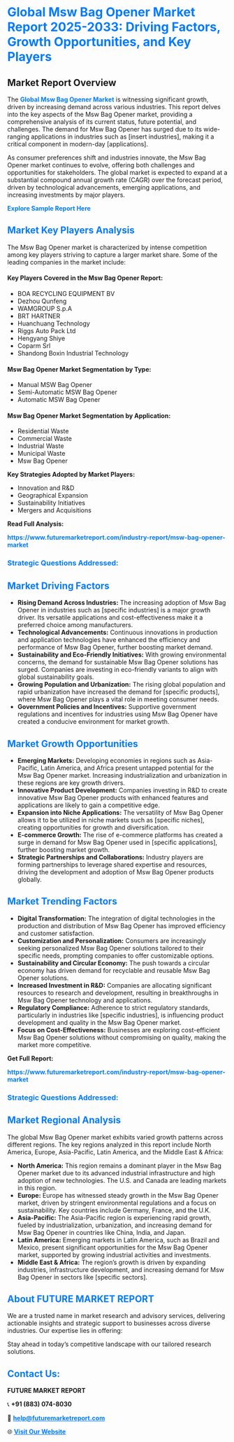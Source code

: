 <h1 style="color: #007BFF;">Global Msw Bag Opener Market Report 2025-2033: Driving Factors, Growth Opportunities, and Key Players</h1>

<section id="overview">
<h2>Market Report Overview</h2>
<p>The <a href="https://www.futuremarketreport.com/industry-report/msw-bag-opener-market" style="color: #007BFF; text-decoration: none;"><strong>Global Msw Bag Opener Market</strong></a> is witnessing significant growth, driven by increasing demand across various industries. This report delves into the key aspects of the Msw Bag Opener market, providing a comprehensive analysis of its current status, future potential, and challenges. The demand for Msw Bag Opener has surged due to its wide-ranging applications in industries such as [insert industries], making it a critical component in modern-day [applications].</p>
<p>As consumer preferences shift and industries innovate, the Msw Bag Opener market continues to evolve, offering both challenges and opportunities for stakeholders. The global market is expected to expand at a substantial compound annual growth rate (CAGR) over the forecast period, driven by technological advancements, emerging applications, and increasing investments by major players.</p>
</section>

<section id="overview">
<p><a href="https://www.futuremarketreport.com/request-sample/reportId=112352" style="color: #007BFF; text-decoration: none;"><strong>Explore Sample Report Here</strong></a></p>
</section>

<section id="key-players">
<h2 style="color: #007BFF;">Market Key Players Analysis</h2>
<p>The Msw Bag Opener market is characterized by intense competition among key players striving to capture a larger market share. Some of the leading companies in the market include:</p>
<h4>Key Players Covered in the Msw Bag Opener Report:</h4>
<ul><li>BOA RECYCLING EQUIPMENT BV</li><li>Dezhou Qunfeng</li><li>WAMGROUP S.p.A</li><li>BRT HARTNER</li><li>Huanchuang Technology</li><li>Riggs Auto Pack Ltd</li><li>Hengyang Shiye</li><li>Coparm Srl</li><li>Shandong Boxin Industrial Technology</li></ul>
<h4>Msw Bag Opener Market Segmentation by Type:</h4>
<ul><li>Manual MSW Bag Opener</li><li>Semi-Automatic MSW Bag Opener</li><li>Automatic MSW Bag Opener</li></ul>

<h4>Msw Bag Opener Market Segmentation by Application:</h4>
<ul><li>Residential Waste</li><li>Commercial Waste</li><li>Industrial Waste</li><li>Municipal Waste</li><li>Msw Bag Opener</li></ul>
<p><strong>Key Strategies Adopted by Market Players:</strong></p>
<ul>
<li>Innovation and R&D</li>
<li>Geographical Expansion</li>
<li>Sustainability Initiatives</li>
<li>Mergers and Acquisitions</li>
</ul>
</section>

<section>
<p><strong>Read Full Analysis: </strong></p><a href="https://www.futuremarketreport.com/industry-report/msw-bag-opener-market" style="color: #007BFF; text-decoration: none;"><strong>https://www.futuremarketreport.com/industry-report/msw-bag-opener-market</strong></a>
<h3 style="color: #007BFF;">Strategic Questions Addressed:</h3>
</section>

<section id="driving-factors">
<h2 style="color: #007BFF;">Market Driving Factors</h2>
<ul>
<li><strong>Rising Demand Across Industries:</strong> The increasing adoption of Msw Bag Opener in industries such as [specific industries] is a major growth driver. Its versatile applications and cost-effectiveness make it a preferred choice among manufacturers.</li>
<li><strong>Technological Advancements:</strong> Continuous innovations in production and application technologies have enhanced the efficiency and performance of Msw Bag Opener, further boosting market demand.</li>
<li><strong>Sustainability and Eco-Friendly Initiatives:</strong> With growing environmental concerns, the demand for sustainable Msw Bag Opener solutions has surged. Companies are investing in eco-friendly variants to align with global sustainability goals.</li>
<li><strong>Growing Population and Urbanization:</strong> The rising global population and rapid urbanization have increased the demand for [specific products], where Msw Bag Opener plays a vital role in meeting consumer needs.</li>
<li><strong>Government Policies and Incentives:</strong> Supportive government regulations and incentives for industries using Msw Bag Opener have created a conducive environment for market growth.</li>
</ul>
</section>

<section id="growth-opportunities">
<h2 style="color: #007BFF;">Market Growth Opportunities</h2>
<ul>
<li><strong>Emerging Markets:</strong> Developing economies in regions such as Asia-Pacific, Latin America, and Africa present untapped potential for the Msw Bag Opener market. Increasing industrialization and urbanization in these regions are key growth drivers.</li>
<li><strong>Innovative Product Development:</strong> Companies investing in R&D to create innovative Msw Bag Opener products with enhanced features and applications are likely to gain a competitive edge.</li>
<li><strong>Expansion into Niche Applications:</strong> The versatility of Msw Bag Opener allows it to be utilized in niche markets such as [specific niches], creating opportunities for growth and diversification.</li>
<li><strong>E-commerce Growth:</strong> The rise of e-commerce platforms has created a surge in demand for Msw Bag Opener used in [specific applications], further boosting market growth.</li>
<li><strong>Strategic Partnerships and Collaborations:</strong> Industry players are forming partnerships to leverage shared expertise and resources, driving the development and adoption of Msw Bag Opener products globally.</li>
</ul>
</section>

<section id="trending-factors">
<h2 style="color: #007BFF;">Market Trending Factors</h2>
<ul>
<li><strong>Digital Transformation:</strong> The integration of digital technologies in the production and distribution of Msw Bag Opener has improved efficiency and customer satisfaction.</li>
<li><strong>Customization and Personalization:</strong> Consumers are increasingly seeking personalized Msw Bag Opener solutions tailored to their specific needs, prompting companies to offer customizable options.</li>
<li><strong>Sustainability and Circular Economy:</strong> The push towards a circular economy has driven demand for recyclable and reusable Msw Bag Opener solutions.</li>
<li><strong>Increased Investment in R&D:</strong> Companies are allocating significant resources to research and development, resulting in breakthroughs in Msw Bag Opener technology and applications.</li>
<li><strong>Regulatory Compliance:</strong> Adherence to strict regulatory standards, particularly in industries like [specific industries], is influencing product development and quality in the Msw Bag Opener market.</li>
<li><strong>Focus on Cost-Effectiveness:</strong> Businesses are exploring cost-efficient Msw Bag Opener solutions without compromising on quality, making the market more competitive.</li>
</ul>
</section>

<section>
<p><strong>Get Full Report: </strong></p><a href="https://www.futuremarketreport.com/industry-report/msw-bag-opener-market" style="color: #007BFF; text-decoration: none;"><strong>https://www.futuremarketreport.com/industry-report/msw-bag-opener-market</strong></a>
<h3 style="color: #007BFF;">Strategic Questions Addressed:</h3>
</section>


<section id="regional-analysis">
<h2 style="color: #007BFF;">Market Regional Analysis</h2>
<p>The global Msw Bag Opener market exhibits varied growth patterns across different regions. The key regions analyzed in this report include North America, Europe, Asia-Pacific, Latin America, and the Middle East & Africa:</p>
<ul>
<li><strong>North America:</strong> This region remains a dominant player in the Msw Bag Opener market due to its advanced industrial infrastructure and high adoption of new technologies. The U.S. and Canada are leading markets in this region.</li>
<li><strong>Europe:</strong> Europe has witnessed steady growth in the Msw Bag Opener market, driven by stringent environmental regulations and a focus on sustainability. Key countries include Germany, France, and the U.K.</li>
<li><strong>Asia-Pacific:</strong> The Asia-Pacific region is experiencing rapid growth, fueled by industrialization, urbanization, and increasing demand for Msw Bag Opener in countries like China, India, and Japan.</li>
<li><strong>Latin America:</strong> Emerging markets in Latin America, such as Brazil and Mexico, present significant opportunities for the Msw Bag Opener market, supported by growing industrial activities and investments.</li>
<li><strong>Middle East & Africa:</strong> The region’s growth is driven by expanding industries, infrastructure development, and increasing demand for Msw Bag Opener in sectors like [specific sectors].</li>
</ul>
</section>

<footer>
<h2 style="color: #007BFF;">About FUTURE MARKET REPORT</h2>
<p>We are a trusted name in market research and advisory services, delivering actionable insights and strategic support to businesses across diverse industries. Our expertise lies in offering:</p>

<p>Stay ahead in today’s competitive landscape with our tailored research solutions.</p>

<h2 style="color: #007BFF;">Contact Us:</h2>
<p><strong>FUTURE MARKET REPORT</strong></p>
<p>📞 <strong>+91 (883) 074-8030</strong></p>
<p>📧 <strong><a href="mailto:help@futuremarketreport.com" style="color: #007BFF;">help@futuremarketreport.com</a></strong></p>
<p>🌐 <strong><a href="https://www.futuremarketreport.com/" style="color: #007BFF;">Visit Our Website</a></strong></p>
</footer>